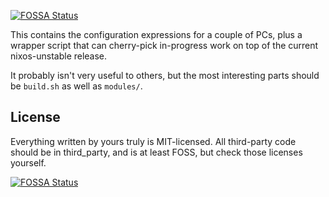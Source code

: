 [![FOSSA Status](https://app.fossa.io/api/projects/git%2Bgithub.com%2FBaughn%2Fmachine-config.svg?type=shield)](https://app.fossa.io/projects/git%2Bgithub.com%2FBaughn%2Fmachine-config?ref=badge_shield)

This contains the configuration expressions for a couple of PCs, plus a wrapper script that can cherry-pick in-progress work on top of the current nixos-unstable release.

It probably isn't very useful to others, but the most interesting parts should be `build.sh` as well as `modules/`.


## License
Everything written by yours truly is MIT-licensed. All third-party code should be in third_party, and is at least FOSS, but check those licenses yourself.

[![FOSSA Status](https://app.fossa.io/api/projects/git%2Bgithub.com%2FBaughn%2Fmachine-config.svg?type=large)](https://app.fossa.io/projects/git%2Bgithub.com%2FBaughn%2Fmachine-config?ref=badge_large)
